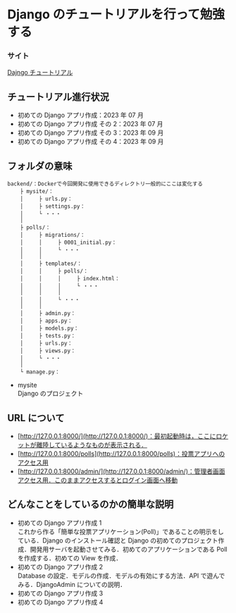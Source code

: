 # Django のチュートリアルを行って勉強する

### サイト

[Dajngo チュートリアル](https://docs.djangoproject.com/ja/4.2/intro/tutorial01/)

## チュートリアル進行状況

- 初めての Django アプリ作成：2023 年 07 月
- 初めての Django アプリ作成 その 2：2023 年 07 月
- 初めての Django アプリ作成 その 3：2023 年 09 月
- 初めての Django アプリ作成 その 4：2023 年 09 月

## フォルダの意味

```
backend/：Dockerで今回開発に使用できるディレクトリ一般的にここは変化する
    ├ mysite/：
	│     ├ urls.py：
	│     ├ settings.py：
	│     └ ・・・
	│
	├ polls/：
	│     ├ migrations/：
	│     │     ├ 0001_initial.py：
	│     │     └ ・・・
	│     │
	│     ├ templates/：
	│     │     ├ polls/：
	│     │     │     ├ index.html：
	│     │     │     └ ・・・
	│     │     │
	│     │     └ ・・・
	│     │
	│     ├ admin.py：
	│     ├ apps.py：
	│     ├ models.py：
	│     ├ tests.py：
	│     ├ urls.py：
	│     ├ views.py：
	│     └ ・・・
	│
	└ manage.py：
```

- mysite <br>
  Django のプロジェクト

## URL について

- [http://127.0.0.1:8000/](http://127.0.0.1:8000/)：最初起動時は，ここにロケットが離陸しているようなものが表示される．
- [http://127.0.0.1:8000/polls](http://127.0.0.1:8000/polls)：投票アプリへのアクセス用
- [http://127.0.0.1:8000/admin/](http://127.0.0.1:8000/admin/)：管理者画面アクセス用．このままアクセスするとログイン画面へ移動

## どんなことをしているのかの簡単な説明

- 初めての Django アプリ作成 1<br>
  これから作る「簡単な投票アプリケーション(Poll)」であることの明示をしている．Django のインストール確認と Django の初めてのプロジェクト作成．開発用サーバを起動させてみる．初めてのアプリケーションである Poll を作成する．初めての View を作成．
- 初めての Django アプリ作成 2<br>
  Database の設定．モデルの作成．モデルの有効にする方法．API で遊んでみる．DjangoAdmin についての説明．
- 初めての Django アプリ作成 3<br>
- 初めての Django アプリ作成 4<br>
